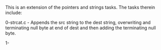 This is an extension of the pointers and strings tasks.
The tasks therein include:

0-strcat.c - Appends the src string to the dest string, overwriting and 
terminating null byte at end of dest and then adding the terminating null byte.

1-
